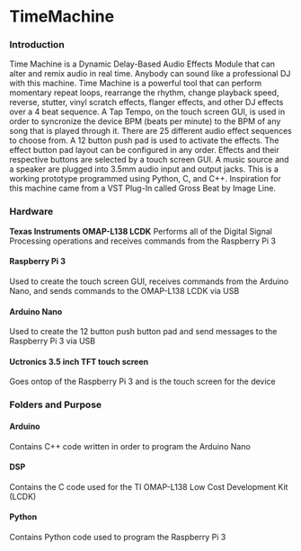 # TimeMachine

### Introduction

Time Machine is a Dynamic Delay-Based Audio Effects Module that can alter and remix audio in real time. Anybody can sound like a professional DJ with this machine. Time Machine is a powerful tool that can perform momentary repeat loops, rearrange the rhythm, change playback speed, reverse, stutter, vinyl scratch effects, flanger effects, and other DJ effects over a 4 beat sequence. A Tap Tempo, on the touch screen GUI, is used in order to syncronize the device BPM (beats per minute) to the BPM of any song that is played through it. There are 25 different audio effect sequences to choose from. A 12 button push pad is used to activate the effects. The effect button pad layout can be configured in any order. Effects and their respective buttons are selected by a touch screen GUI. A music source and a speaker are plugged into 3.5mm audio input and output jacks. This is a working prototype programmed using Python, C, and C++. Inspiration for this machine came from a VST Plug-In called Gross Beat by Image Line. 

### Hardware

**Texas Instruments OMAP-L138 LCDK**
Performs all of the Digital Signal Processing operations and receives commands from the Raspberry Pi 3
#### Raspberry Pi 3 
Used to create the touch screen GUI, receives commands from the Arduino Nano, and sends commands to the OMAP-L138 LCDK via USB 
#### Arduino Nano 
Used to create the 12 button push button pad and send messages to the Raspberry Pi 3 via USB
#### Uctronics 3.5 inch TFT touch screen 
Goes ontop of the Raspberry Pi 3 and is the touch screen for the device

### Folders and Purpose

#### Arduino
Contains C++ code written in order to program the Arduino Nano

#### DSP
Contains the C code used for the TI OMAP-L138 Low Cost Development Kit (LCDK)

#### Python
Contains Python code used to program the Raspberry Pi 3

